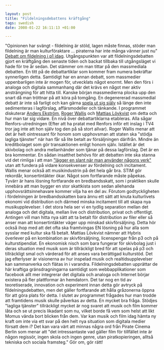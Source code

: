 ```yaml
--- 

layout: post
title: "Fildelningsdebattens kräftgång" 
tags: swedish 
date: 2008-01-22 16:11:13 +01:00 

---
```


"Opinionen har svängt - fildelning är stöld, lagen måste finnas, stöder man fildelning är man kulturföraktare ... piraterna har inte många vänner just nu" [Debatt om fildelning i p1 idag](http://www.sr.se/cgi-bin/P1/program/index.asp?programID=3048 "Debatt om fildelning i p1 idag"). Utgångspunkten var att fildelningsdebatten gjort en kräftgång den senaste tiden och backat tillbaka till utgångsläget vi hade för tre år sedan. Det stämmer om man tittar på den massmediala debatten. En titt på de debattartiklar som kommer fram numera bekräftar synnerligen detta. Samtidigt har en annan debatt, som massmedier uppenbarligen inte är mogen för, utvecklats något enormt. Men den förs i analoga och digitala sammanhang där det krävs en något mer aktiv ansträngning för att hitta till. Kanske början massmedierna plocka upp den snart då man tröttnar på att köra på tomgång. En degenererad massmedial debatt är inte så farligt och kan gärna [spela ut sig själv](http://copyriot.se/2008/01/16/prognos-for-expressens-piratdebatt/) så länge den inte sedimenteras i lagförslag, affärsmodeller och tänkande. I programmet diskuterar [Anders Ekström](http://fadetogrey.wordpress.com/2008/01/11/tillbaka-till-fildelningsdebatten/ "Anders Ekström"), [Roger Wallis](http://internetworld.idg.se/2.1006/1.53756 "Roger Wallis") och [Mattias Lövkvist](http://www.hybrism.com "Mattias Lövqvist") om detta och hur man tar sig vidare. En nivå över debattartiklarna etableras. Alla sågar Renfors-utredningen (Efter att ha pratat med Renfors inför ett inslag i TV4 tror jag inte att hon själv tog den på så stort allvar). Roger Wallis menar att det är helt ointressant för honom som upphovsman att staten ska "stödja lagliga tjänster" när han får så lite betalt av försäljningen därifrån. Mindre än kreditbolaget som gör transaktionen enligt honom själv. Istället är det skivbolag och andra mellanhänder som tjänar på dessa lagförslag. Det är en bra kommentar. En sådan insatthet behövs för att debatten inte ska stanna vid det rimliga i att man ["lägger en slant när man använder någons verk"](http://fadetogrey.wordpress.com/2008/01/11/tillbaka-till-fildelningsdebatten/) utan att fundera på vidare konsekvenser av fördelning och incitament. Wallis menar också att musikindustrin på det hela går bra. STIM gör rekordår, konsertintäkter ökar. Något som fortfarande måste påpekas. Tyvärr är hans lösning fortfarande en bredbandsskatt, som i praktiken skulle innebära att man bygger en stor skattkista som sedan allehanda upphovsrättsinnehavare kommer vilja ha en del av. Förutom godtyckligheten i fördelningen är bredbandsskatten bara ännu ett sätt att knuta kulturlivets ekonomi vid distribution och därmed minska incitament till att skapa nya musikupplevelser. I det stora hela ser vi en tydlig separation mellan det analoga och det digitala, mellan live och distribution, privat och offentligt. Antingen vill man hitta nya sätt att ta betalt för distribution av filer eller så anser man att konsertintäkter väger upp minskad skivförsäljning. Detta hör också ihop med att det ofta ska framtvingas EN lösning på hur alla som sysslar med kultur ska få betalt. Mattias Lövkvist nämner att Hybris överlever på en kombination av skivförsäljning, licenspengar från p3 och på kulturstipendiat. En ekonomisk nisch som bara fungerar för skivbolag just i deras situation med musik som är tillräckligt bred för att spelas på p3 och tillräckligt smal och värderad för att anses vara berättigad kulturstöd. Det jag efterlyser är visionerna av hur inspelad musik och realtidsupplevelser kan sammanverka och flätas in i varandra. Fildelningsdebatten upprättar de här kraftiga gränsdragningarna samtidigt som webbapplikationer som facebook allt mer integrerar det digitala och analoga och Internet börjar existera på fler plattformar än hemdatorn. Det tar nog en tid av teoretiserade, innovation och experiment innan detta gör avtryck på fildelningsdebatten, men det gäller fortfarande att hålla gråzonerna öppna för att göra plats för detta. I slutet av programmet frågades hur man trodde att framtidens musik skulle påverkas av detta. En mycket bra fråga. Stödjes "lagliga tjänster" tillräckligt mycket är nog svaret att musik och film kommer låta och se ut precis likadant som nu, vilket borde få vem som helst att likt Momus vända bort blicken från dem. Var kan musik och film idag hämta ny kraft om inte via ett svar på den helt nya situation som digitala medier försatt dem i? Det kan vara värt att minnas några ord från Pirate Cinema Berlin som menar att "det intressantaste vad gäller film för tillfället inte är någon regissör, ingen skola och ingen genre, utan piratkopieringen, alltså tekniska och sociala framsteg." Gör om, gör rätt! 
